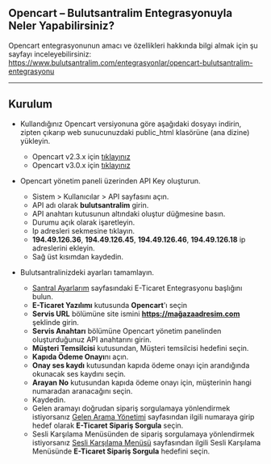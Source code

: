 **Opencart – Bulutsantralim Entegrasyonuyla Neler Yapabilirsiniz?**
----
Opencart entegrasyonunun amacı ve özellikleri hakkında bilgi almak için şu sayfayı inceleyebilirsiniz:  https://www.bulutsantralim.com/entegrasyonlar/opencart-bulutsantralim-entegrasyonu

----
**Kurulum**
----
* Kullandığınız Opencart versiyonuna göre aşağıdaki dosyayı indirin, zipten çıkarıp web sunucunuzdaki public_html klasörüne (ana dizine) yükleyin.
    * Opencart v2.3.x için [tıklayınız](https://oim.verimor.com.tr/bs-opencart-v2.ocmod.zip)
    * Opencart v3.0.x için [tıklayınız](https://oim.verimor.com.tr/bs-opencart-v3.ocmod.zip)

* Opencart yönetim paneli üzerinden API Key oluşturun.
     * Sistem > Kullanıcılar > API sayfasını açın.
     * API adı olarak **bulutsantralim** girin.
     * API anahtarı kutusunun altındaki oluştur düğmesine basın.
     * Durumu açık olarak işaretleyin.
     * Ip adresleri sekmesine tıklayın.
     * **194.49.126.36**, **194.49.126.45**, **194.49.126.46**, **194.49.126.18** ip adreslerini ekleyin.
     * Sağ üst kısımdan kaydedin.

* Bulutsantralinizdeki ayarları tamamlayın.
     * [Santral Ayarlarım](https://oim.verimor.com.tr/switch/domain/edit) sayfasındaki E-Ticaret Entegrasyonu başlığını bulun.
     * **E-Ticaret Yazılımı** kutusunda **Opencart**'ı seçin
     * **Servis URL** bölümüne site ismini **https://mağazaadresim.com** şeklinde girin.
     * **Servis Anahtarı** bölümüne Opencart yönetim panelinden oluşturduğunuz API anahtarını girin.
     * **Müşteri Temsilcisi** kutusundan, Müşteri temsilcisi hedefini seçin.
     * **Kapıda Ödeme Onayı**nı açın.
     * **Onay ses kaydı** kutusundan kapıda ödeme onayı için arandığında okunacak ses kaydını seçin.
     * **Arayan No** kutusundan kapıda ödeme onayı için, müşterinin hangi numaradan aranacağını seçin.
     * Kaydedin.
     * Gelen aramayı doğrudan sipariş sorgulamaya yönlendirmek istiyorsanız [Gelen Arama Yönetimi](https://oim.verimor.com.tr/switch/dids) sayfasından ilgili numaraya girip hedef olarak **E-Ticaret Sipariş Sorgula** seçin.
     * Sesli Karşılama Menüsünden de sipariş sorgulamaya yönlendirmek istiyorsanız [Sesli Karşılama Menüsü](https://oim.verimor.com.tr/switch/ivrs) sayfasından ilgili Sesli Karşılama Menüsünde **E-Ticaret Sipariş Sorgula** hedefini seçin.

